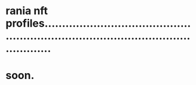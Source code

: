 # rania nft profiles............................................................................................................
# soon.
